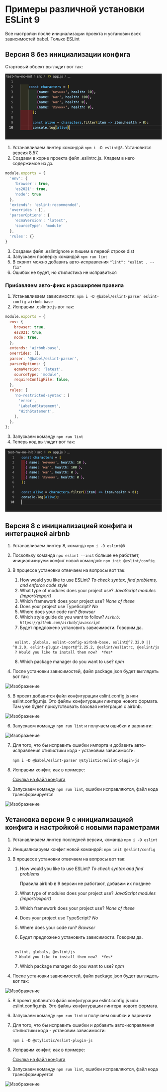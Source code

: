 # Примеры различной установки ESLint 9

Все настройки после инициализации проекта и установки всех зависимостей babel.
Только ESLint

## Версия 8 без инициализации конфига

Стартовый объект выглядит вот так:

![Изображение](screens/sc-2.png "Стартовый объект")


1. Устанавливаем линтер командой `npm i -D eslint@8`. Установится версия 8.57. 
2. Создаем в корне проекта файл .eslintrc.js. Кладем в него содержимое из дз.

```js
module.exports = {
  'env': {
    'browser': true,
    'es2021': true,
    'node': true
  },
  'extends': 'eslint:recommended',
  'overrides': [],
  'parserOptions': {
    'ecmaVersion': 'latest',
    'sourceType': 'module'
  },
  'rules': {}
}
```

3. Создаем файл .eslintignore и пишем в первой строке dist
4. Запускаем проверку командой `npm run lint`
5. В скрипт можно добавить авто-исправления `"lint": "eslint . --fix"`
6. Ошибок не будет, но стилистика не исправиться

### Прибавляем авто-фикс и расширяем правила

1. Устанавливаем зависимости:
   `npm i -D @babel/eslint-parser eslint-config-airbnb-base`
2. Исправим .eslintrc.js вот так:

```js
module.exports = {
  env: {
    browser: true,
    es2021: true,
    node: true,
  },
  extends: 'airbnb-base',
  overrides: [],
  parser: '@babel/eslint-parser',
  parserOptions: {
    ecmaVersion: 'latest',
    sourceType: 'module',
    requireConfigFile: false,
  },
  rules: {
    'no-restricted-syntax': [
      'error',
      'LabeledStatement',
      'WithStatement',
    ],
  },
};
```

3. Запускаем команду `npm run lint`
4. Теперь код выглядит вот так:

![Изображение](screens/sc-3.png "Исправленный объект")


## Версия 8 с инициализацией конфига и интеграцией airbnb

1. Устанавливаем линтер 8, команда `npm i -D eslint@8`
2. Поскольку команда `npx eslint --init` больше не работает, инициализируем конфиг новой командой: `npm init @eslint/config`
3. В процессе установки отвечаем на вопросы вот так:
   1. How would you like to use ESLint?  *To check syntax, find problems, and enforce code style*
   2. What type of modules does your project use?  *JavaScript modules (import/export)*
   3. Which framework does your project use?  *None of these*
   4. Does your project use TypeScript?  *No*
   5. Where does your code run?  *Browser*
   6. Which style guide do you want to follow?  *`Airbnb: https://github.com/airbnb/javascript`*
   7. Будет предложено установить зависимости. Говорим да.
   
   ```The config that you've selected requires the following dependencies:

    eslint, globals, eslint-config-airbnb-base, eslint@^7.32.0 || ^8.2.0, eslint-plugin-import@^2.25.2, @eslint/eslintrc, @eslint/js
    ? Would you like to install them now?  *Yes*
    ```

    8. Which package manager do you want to use? *npm*
   
4. После установки зависимостей, файл package.json будет выглядеть вот так:

![Изображение](screens/sc-4.png "Файл")

5. В проект добавится файл конфигурации eslint.config.js или eslint.config.mjs. Это файлы конфигурации линтера нового формата. Там уже будет присутствовать базовая интеграция с airbnb.

![Изображение](screens/sc-5.png "Конфиг")

6. Запускаем команду `npm run lint` и получаем ошибки и варнинги:

![Изображение](screens/sc-6.png "Ошибки")

7. Для того, что бы исправить ошибки импорта и добавить авто-исправления стилистики кода - установим зависимости:

    `npm i -D @babel/eslint-parser @stylistic/eslint-plugin-js`

8. Исправим конфиг, как в примере:

    [Ссылка на файл конфига](lint-8/eslint.config.js "Ссылка на конфиг")

9. Запускаем команду `npm run lint`, ошибки исправляются, файл кода трансформируется

![Изображение](screens/sc-7.png "Исправления")



## Установка версии 9 с инициализацией конфига и настройкой с новыми параметрами

1. Устанавливаем линтер последней версии, команда `npm i -D eslint`
2. Инициализируем конфиг новой командой: `npm init @eslint/config`
3. В процессе установки отвечаем на вопросы вот так:
   1. How would you like to use ESLint?  *To check syntax and find problems*

        Правила airbnb в 9 версии не работают, добавим их позднее

   2. What type of modules does your project use?  *JavaScript modules (import/export)*
   3. Which framework does your project use?  *None of these*
   4. Does your project use TypeScript?  *No*
   5. Where does your code run?  *Browser*
   6. Будет предложено установить зависимости. Говорим да.
   
   ```The config that you've selected requires the following dependencies:

    eslint, globals, @eslint/js
    ? Would you like to install them now?  *Yes*
    ```

    7. Which package manager do you want to use? *npm*
   
4. После установки зависимостей, файл package.json будет выглядеть вот так:

![Изображение](screens/sc-8.png "Файл")

5. В проект добавится файл конфигурации eslint.config.js или eslint.config.mjs. Это файлы конфигурации линтера нового формата.
6. Запускаем команду `npm run lint` и получаем ошибки и варнинги
7. Для того, что бы исправить ошибки и добавить авто-исправления стилистики кода - установим зависимости:

    `npm i -D @stylistic/eslint-plugin-js`

8. Исправим конфиг, как в примере:

    [Ссылка на файл конфига](lint-9/eslint.config.js "Ссылка на конфиг")

9. Запускаем команду `npm run lint`, ошибки исправляются, файл кода трансформируется

![Изображение](screens/sc-7.png "Исправления")